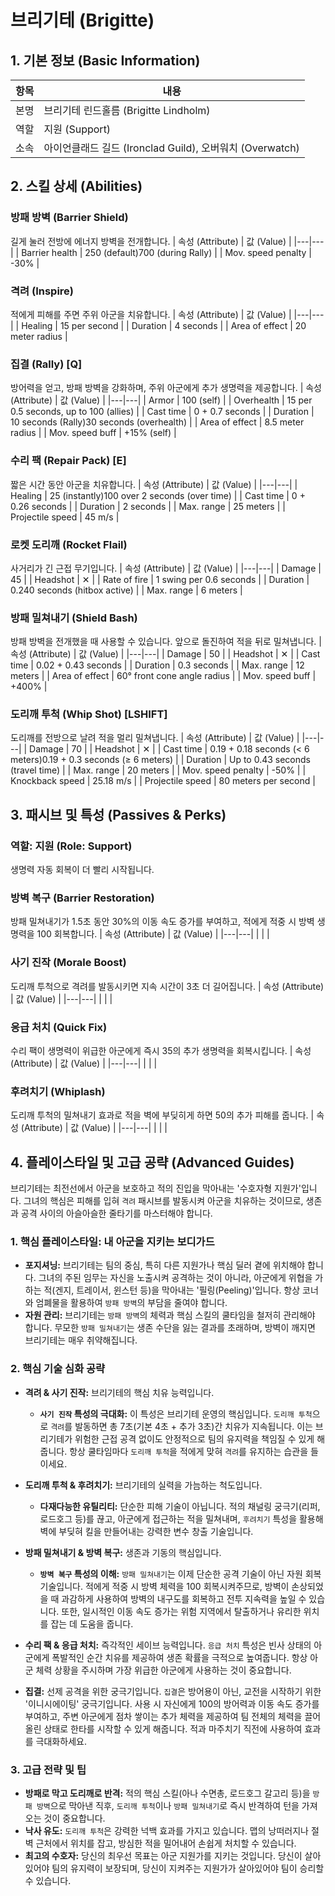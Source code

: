 # 브리기테 (Brigitte)

## 1. 기본 정보 (Basic Information)

| 항목 | 내용                                                     |
| ---- | -------------------------------------------------------- |
| 본명 | 브리기테 린드홀름 (Brigitte Lindholm)                    |
| 역할 | 지원 (Support)                                           |
| 소속 | 아이언클래드 길드 (Ironclad Guild), 오버워치 (Overwatch) |

## 2. 스킬 상세 (Abilities)

### 방패 방벽 (Barrier Shield)

길게 눌러 전방에 에너지 방벽을 전개합니다.
| 속성 (Attribute) | 값 (Value) |
|---|---|
| Barrier health | 250 (default)700 (during Rally) |
| Mov. speed penalty | -30% |

### 격려 (Inspire)

적에게 피해를 주면 주위 아군을 치유합니다.
| 속성 (Attribute) | 값 (Value) |
|---|---|
| Healing | 15 per second |
| Duration | 4 seconds |
| Area of effect | 20 meter radius |

### 집결 (Rally) [Q]

방어력을 얻고, 방패 방벽을 강화하며, 주위 아군에게 추가 생명력을 제공합니다.
| 속성 (Attribute) | 값 (Value) |
|---|---|
| Armor | 100 (self) |
| Overhealth | 15 per 0.5 seconds, up to 100 (allies) |
| Cast time | 0 + 0.7 seconds |
| Duration | 10 seconds (Rally)30 seconds (overhealth) |
| Area of effect | 8.5 meter radius |
| Mov. speed buff | +15% (self) |

### 수리 팩 (Repair Pack) [E]

짧은 시간 동안 아군을 치유합니다.
| 속성 (Attribute) | 값 (Value) |
|---|---|
| Healing | 25 (instantly)100 over 2 seconds (over time) |
| Cast time | 0 + 0.26 seconds |
| Duration | 2 seconds |
| Max. range | 25 meters |
| Projectile speed | 45 m/s |

### 로켓 도리깨 (Rocket Flail)

사거리가 긴 근접 무기입니다.
| 속성 (Attribute) | 값 (Value) |
|---|---|
| Damage | 45 |
| Headshot | ✕ |
| Rate of fire | 1 swing per 0.6 seconds |
| Duration | 0.240 seconds (hitbox active) |
| Max. range | 6 meters |

### 방패 밀쳐내기 (Shield Bash)

방패 방벽을 전개했을 때 사용할 수 있습니다. 앞으로 돌진하여 적을 뒤로 밀쳐냅니다.
| 속성 (Attribute) | 값 (Value) |
|---|---|
| Damage | 50 |
| Headshot | ✕ |
| Cast time | 0.02 + 0.43 seconds |
| Duration | 0.3 seconds |
| Max. range | 12 meters |
| Area of effect | 60° front cone angle radius |
| Mov. speed buff | +400% |

### 도리깨 투척 (Whip Shot) [LSHIFT]

도리깨를 전방으로 날려 적을 멀리 밀쳐냅니다.
| 속성 (Attribute) | 값 (Value) |
|---|---|
| Damage | 70 |
| Headshot | ✕ |
| Cast time | 0.19 + 0.18 seconds (< 6 meters)0.19 + 0.3 seconds (≥ 6 meters) |
| Duration | Up to 0.43 seconds (travel time) |
| Max. range | 20 meters |
| Mov. speed penalty | -50% |
| Knockback speed | 25.18 m/s |
| Projectile speed | 80 meters per second |

## 3. 패시브 및 특성 (Passives & Perks)

### 역할: 지원 (Role: Support)

생명력 자동 회복이 더 빨리 시작됩니다.

### 방벽 복구 (Barrier Restoration)

방패 밀쳐내기가 1.5초 동안 30%의 이동 속도 증가를 부여하고, 적에게 적중 시 방벽 생명력을 100 회복합니다.
| 속성 (Attribute) | 값 (Value) |
|---|---|
| | |

### 사기 진작 (Morale Boost)

도리깨 투척으로 격려를 발동시키면 지속 시간이 3초 더 길어집니다.
| 속성 (Attribute) | 값 (Value) |
|---|---|
| | |

### 응급 처치 (Quick Fix)

수리 팩이 생명력이 위급한 아군에게 즉시 35의 추가 생명력을 회복시킵니다.
| 속성 (Attribute) | 값 (Value) |
|---|---|
| | |

### 후려치기 (Whiplash)

도리깨 투척의 밀쳐내기 효과로 적을 벽에 부딪히게 하면 50의 추가 피해를 줍니다.
| 속성 (Attribute) | 값 (Value) |
|---|---|
| | |

## 4. 플레이스타일 및 고급 공략 (Advanced Guides)

브리기테는 최전선에서 아군을 보호하고 적의 진입을 막아내는 '수호자형 지원가'입니다. 그녀의 핵심은 피해를 입혀 `격려` 패시브를 발동시켜 아군을 치유하는 것이므로, 생존과 공격 사이의 아슬아슬한 줄타기를 마스터해야 합니다.

### **1. 핵심 플레이스타일: 내 아군을 지키는 보디가드**

- **포지셔닝:** 브리기테는 팀의 중심, 특히 다른 지원가나 핵심 딜러 곁에 위치해야 합니다. 그녀의 주된 임무는 자신을 노출시켜 공격하는 것이 아니라, 아군에게 위협을 가하는 적(겐지, 트레이서, 윈스턴 등)을 막아내는 '필링(Peeling)'입니다. 항상 코너와 엄폐물을 활용하여 `방패 방벽`의 부담을 줄여야 합니다.
- **자원 관리:** 브리기테는 `방패 방벽`의 체력과 핵심 스킬의 쿨타임을 철저히 관리해야 합니다. 무모한 `방패 밀쳐내기`는 생존 수단을 잃는 결과를 초래하며, 방벽이 깨지면 브리기테는 매우 취약해집니다.

### **2. 핵심 기술 심화 공략**

- **격려 & 사기 진작:** 브리기테의 핵심 치유 능력입니다.
  - **`사기 진작` 특성의 극대화:** 이 특성은 브리기테 운영의 핵심입니다. `도리깨 투척`으로 `격려`를 발동하면 총 7초(기본 4초 + 추가 3초)간 치유가 지속됩니다. 이는 브리기테가 위험한 근접 공격 없이도 안정적으로 팀의 유지력을 책임질 수 있게 해줍니다. 항상 쿨타임마다 `도리깨 투척`을 적에게 맞혀 `격려`를 유지하는 습관을 들이세요.
- **도리깨 투척 & 후려치기:** 브리기테의 실력을 가늠하는 척도입니다.
  - **다재다능한 유틸리티:** 단순한 피해 기술이 아닙니다. 적의 채널링 궁극기(리퍼, 로드호그 등)를 끊고, 아군에게 접근하는 적을 밀쳐내며, `후려치기` 특성을 활용해 벽에 부딪혀 킬을 만들어내는 강력한 변수 창출 기술입니다.
- **방패 밀쳐내기 & 방벽 복구:** 생존과 기동의 핵심입니다.
  - **`방벽 복구` 특성의 이해:** `방패 밀쳐내기`는 이제 단순한 공격 기술이 아닌 자원 회복 기술입니다. 적에게 적중 시 방벽 체력을 100 회복시켜주므로, 방벽이 손상되었을 때 과감하게 사용하여 방벽의 내구도를 회복하고 전투 지속력을 높일 수 있습니다. 또한, 일시적인 이동 속도 증가는 위험 지역에서 탈출하거나 유리한 위치를 잡는 데 도움을 줍니다.
- **수리 팩 & 응급 처치:** 즉각적인 세이브 능력입니다. `응급 처치` 특성은 빈사 상태의 아군에게 폭발적인 순간 치유를 제공하여 생존 확률을 극적으로 높여줍니다. 항상 아군 체력 상황을 주시하며 가장 위급한 아군에게 사용하는 것이 중요합니다.

- **집결:** 선제 공격을 위한 궁극기입니다. `집결`은 방어용이 아닌, 교전을 시작하기 위한 '이니시에이팅' 궁극기입니다. 사용 시 자신에게 100의 방어력과 이동 속도 증가를 부여하고, 주변 아군에게 점차 쌓이는 추가 체력을 제공하여 팀 전체의 체력을 끌어올린 상태로 한타를 시작할 수 있게 해줍니다. 적과 마주치기 직전에 사용하여 효과를 극대화하세요.

### **3. 고급 전략 및 팁**

- **방패로 막고 도리깨로 반격:** 적의 핵심 스킬(아나 수면총, 로드호그 갈고리 등)을 `방패 방벽`으로 막아낸 직후, `도리깨 투척`이나 `방패 밀쳐내기`로 즉시 반격하여 턴을 가져오는 것이 중요합니다.
- **낙사 유도:** `도리깨 투척`은 강력한 넉백 효과를 가지고 있습니다. 맵의 낭떠러지나 절벽 근처에서 위치를 잡고, 방심한 적을 밀어내어 손쉽게 처치할 수 있습니다.
- **최고의 수호자:** 당신의 최우선 목표는 아군 지원가를 지키는 것입니다. 당신이 살아있어야 팀의 유지력이 보장되며, 당신이 지켜주는 지원가가 살아있어야 팀이 승리할 수 있습니다.
